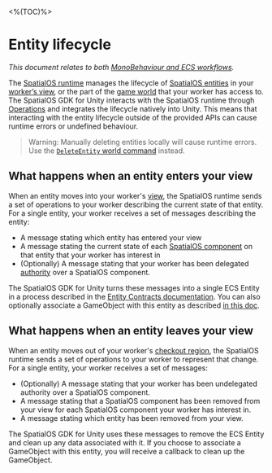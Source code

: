 [//]: # (Doc of docs reference 21)
[//]: # (TODO - technical author pass)
<%(TOC)%>
# Entity lifecycle
_This document relates to both [MonoBehaviour and ECS workflows](\{\{urlRoot\}\}/reference/workflows/which-workflow)._

The [SpatialOS runtime](\{\{urlRoot\}\}/reference/glossary#spatialos-runtime) manages the lifecycle of [SpatialOS entities](\{\{urlRoot\}\}/reference/glossary#spatialos-entity) in your [worker’s view](\{\{urlRoot\}\}/reference/glossary#worker-s-view), or the part of the [game world](\{\{urlRoot\}\}/reference/glossary#spatialos-world) that your worker has access to. The SpatialOS GDK for Unity interacts with the SpatialOS runtime through [Operations](https://docs.improbable.io/reference/latest/shared/design/operations#operations-how-workers-communicate-with-spatialos) and integrates the lifecycle natively into Unity.
This means that interacting with the entity lifecycle outside of the provided APIs can cause runtime errors or undefined behaviour.
> Warning: Manually deleting entities locally will cause runtime errors. Use the [`DeleteEntity` world command](\{\{urlRoot\}\}/reference/workflows/ecs/interaction/commands/world-commands) instead.

## What happens when an entity enters your view

When an entity moves into your worker's [view](\{\{urlRoot\}\}/reference/glossary#worker-s-view), the SpatialOS runtime sends a set of operations to your worker describing the current state of that entity. For a single entity, your worker receives a set of messages describing the entity:

 - A message stating which entity has entered your view
 - A message stating the current state of each [SpatialOS component](\{\{urlRoot\}\}/reference/glossary#spatialos-component) on that entity that your worker has interest in
 - (Optionally) A message stating that your worker has been delegated [authority](\{\{urlRoot\}\}/reference/glossary#authority) over a SpatialOS component.

The SpatialOS GDK for Unity turns these messages into a single ECS Entity in a process described in the [Entity Contracts documentation](\{\{urlRoot\}\}/reference/workflows/ecs/entity-contracts). You can also optionally associate a GameObject with this entity as described [in this doc](\{\{urlRoot\}\}/reference/workflows/monobehaviour/linking/spatialos-entities).

## What happens when an entity leaves your view

When an entity moves out of your worker's [checkout region](https://docs.improbable.io/reference/latest/shared/concepts/workers-load-balancing), the SpatialOS runtime sends a set of operations to your worker to represent that change. For a single entity, your worker receives a set of messages:

- (Optionally) A message stating that your worker has been undelegated authority over a SpatialOS component.
- A message stating that a SpatialOS component has been removed from your view for each SpatialOS component your worker has interest in.
- A message stating which entity has been removed from your view.

The SpatialOS GDK for Unity uses these messages to remove the ECS Entity and clean up any data associated with it. If you choose to associate a GameObject with this entity, you will receive a callback to clean up the GameObject.
